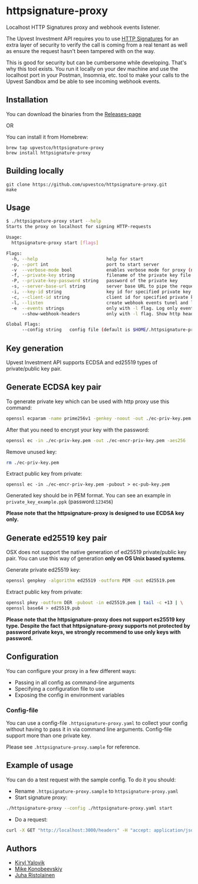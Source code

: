 # httpsignature-proxy

Localhost HTTP Signatures proxy and webhook events listener.

The Upvest Investment API requires you to
use [HTTP Signatures](https://tools.ietf.org/id/draft-ietf-httpbis-message-signatures-01.html)
for an extra layer of security to verify the call is coming from a real tenant as
well as ensure the request hasn't been tampered with on the way.

This is good for security but can be cumbersome while developing. That's why
this tool exists. You run it locally on your dev machine and use the localhost
port in your Postman, Insomnia, etc. tool to make your calls to the Upvest
Sandbox amd be able to see incoming webhook events.

## Installation

You can download the binaries from
the [Releases-page](https://github.com/upvestco/httpsignature-proxy/releases)

OR

You can install it from Homebrew:

```shell
brew tap upvestco/httpsignature-proxy
brew install httpsignature-proxy
```

## Building locally

```shell
git clone https://github.com/upvestco/httpsignature-proxy.git
make
```

## Usage

```sh
$ ./httpsignature-proxy start --help
Starts the proxy on localhost for signing HTTP-requests

Usage:
  httpsignature-proxy start [flags]

Flags:
  -h, --help                          help for start
  -p, --port int                      port to start server
  -v  --verbose-mode bool             enables verbose mode for proxy (not recommended to use with -l flag)
  -f, --private-key string            filename of the private key file
  -P, --private-key-password string   password of the private key
  -s, --server-base-url string        server base URL to pipe the requests to
  -i, --key-id string                 key id for specified private key
  -c, --client-id string              client id for specified private key
  -l, --listen                        create webhook events tunel and log incomming events to console
  -e  --events strings                only with -l flag. Log only events of the specified types
      --show-webhook-headers          only with -l flag. Show http headers coming with webhook events

Global Flags:
      --config string   config file (default is $HOME/.httpsignature-proxy.yaml)
```

## Key generation

Upvest Investment API supports ECDSA and ed25519 types of private/public key
pair.

## Generate ECDSA key pair

To generate private key which can be used with http proxy use this command:

```sh
openssl ecparam -name prime256v1 -genkey -noout -out ./ec-priv-key.pem
```

After that you need to encrypt your key with the password:

```sh
openssl ec -in ./ec-priv-key.pem -out ./ec-encr-priv-key.pem -aes256
```

Remove unused key:

```sh
rm ./ec-priv-key.pem
```

Extract public key from private:

```shell
openssl ec -in ./ec-encr-priv-key.pem -pubout > ec-pub-key.pem
```

Generated key should be in PEM format. You can see an example in
`private_key_example.ppk` (password:`123456`)

**Please note that the httpsignature-proxy is designed to use ECDSA key only.**

## Generate ed25519 key pair

OSX does not support the native generation of ed25519 private/public key pair.
You can use this way of generation **only on OS Unix based systems**.

Generate private ed25519 key:

```sh
openssl genpkey -algorithm ed25519 -outform PEM -out ed25519.pem
```

Extract public key from private:

```sh
openssl pkey -outform DER -pubout -in ed25519.pem | tail -c +13 | \
openssl base64 > ed25519.pub
```

**Please note that the httpsignature-proxy does not support es25519 key type.
Despite the fact that httpsignature-proxy supports not protected by password
private keys, we strongly recommend to use only keys with password.**

## Configuration

You can configure your proxy in a few different ways:

- Passing in all config as command-line arguments
- Specifying a configuration file to use
- Exposing the config in environment variables

### Config-file

You can use a config-file `.httpsignature-proxy.yaml` to collect your config
without having to pass it in via command line arguments. Config-file support
more than one private key.

Please see `.httpsignature-proxy.sample` for reference.

## Example of usage

You can do a test request with the sample config. To do it you should:

- Rename `.httpsignature-proxy.sample` to `httpsignature-proxy.yaml`
- Start signature proxy:

```sh
./httpsignature-proxy --config ./httpsignature-proxy.yaml start
```

- Do a request:

```sh
curl -X GET "http://localhost:3000/headers" -H "accept: application/json"
```

## Authors

- [Kiryl Yalovik](https://github.com/kiryalovik)
- [Mike Konobeevskiy](https://github.com/upvest-mike)
- [Juha Ristolainen](https://github.com/upvest-juha)
